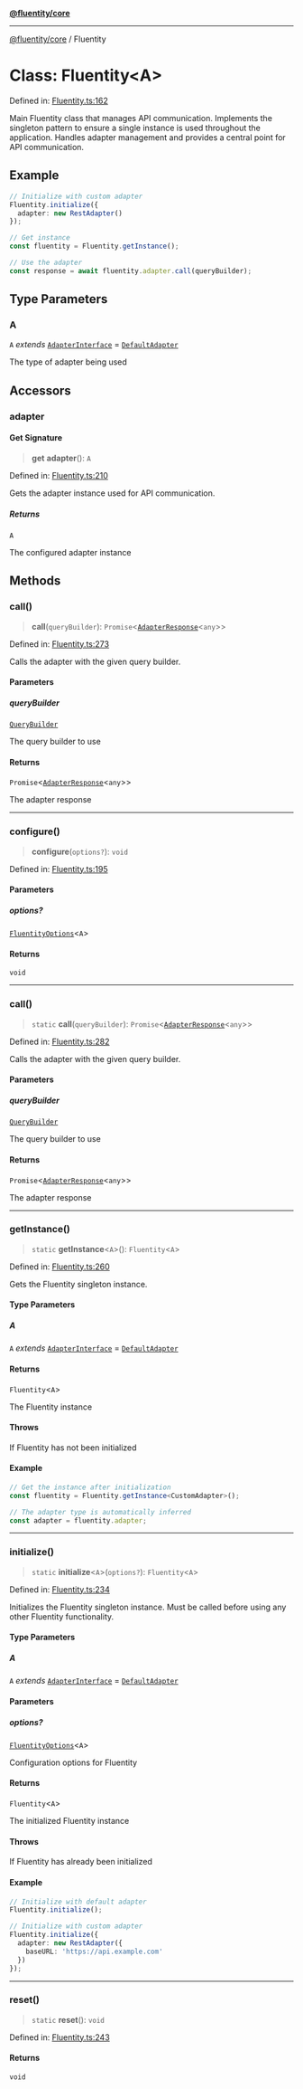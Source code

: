 [**@fluentity/core**](../README.md)

***

[@fluentity/core](../globals.md) / Fluentity

# Class: Fluentity\<A\>

Defined in: [Fluentity.ts:162](https://github.com/cedricpierre/fluentity-core/blob/a11029d5e0c9be6995be4b907c0a3cdf4a79c12b/src/Fluentity.ts#L162)

Main Fluentity class that manages API communication.
Implements the singleton pattern to ensure a single instance is used throughout the application.
Handles adapter management and provides a central point for API communication.

## Example

```typescript
// Initialize with custom adapter
Fluentity.initialize({
  adapter: new RestAdapter()
});

// Get instance
const fluentity = Fluentity.getInstance();

// Use the adapter
const response = await fluentity.adapter.call(queryBuilder);
```

## Type Parameters

### A

`A` *extends* [`AdapterInterface`](../interfaces/AdapterInterface.md) = [`DefaultAdapter`](DefaultAdapter.md)

The type of adapter being used

## Accessors

### adapter

#### Get Signature

> **get** **adapter**(): `A`

Defined in: [Fluentity.ts:210](https://github.com/cedricpierre/fluentity-core/blob/a11029d5e0c9be6995be4b907c0a3cdf4a79c12b/src/Fluentity.ts#L210)

Gets the adapter instance used for API communication.

##### Returns

`A`

The configured adapter instance

## Methods

### call()

> **call**(`queryBuilder`): `Promise`\<[`AdapterResponse`](../interfaces/AdapterResponse.md)\<`any`\>\>

Defined in: [Fluentity.ts:273](https://github.com/cedricpierre/fluentity-core/blob/a11029d5e0c9be6995be4b907c0a3cdf4a79c12b/src/Fluentity.ts#L273)

Calls the adapter with the given query builder.

#### Parameters

##### queryBuilder

[`QueryBuilder`](QueryBuilder.md)

The query builder to use

#### Returns

`Promise`\<[`AdapterResponse`](../interfaces/AdapterResponse.md)\<`any`\>\>

The adapter response

***

### configure()

> **configure**(`options?`): `void`

Defined in: [Fluentity.ts:195](https://github.com/cedricpierre/fluentity-core/blob/a11029d5e0c9be6995be4b907c0a3cdf4a79c12b/src/Fluentity.ts#L195)

#### Parameters

##### options?

[`FluentityOptions`](../interfaces/FluentityOptions.md)\<`A`\>

#### Returns

`void`

***

### call()

> `static` **call**(`queryBuilder`): `Promise`\<[`AdapterResponse`](../interfaces/AdapterResponse.md)\<`any`\>\>

Defined in: [Fluentity.ts:282](https://github.com/cedricpierre/fluentity-core/blob/a11029d5e0c9be6995be4b907c0a3cdf4a79c12b/src/Fluentity.ts#L282)

Calls the adapter with the given query builder.

#### Parameters

##### queryBuilder

[`QueryBuilder`](QueryBuilder.md)

The query builder to use

#### Returns

`Promise`\<[`AdapterResponse`](../interfaces/AdapterResponse.md)\<`any`\>\>

The adapter response

***

### getInstance()

> `static` **getInstance**\<`A`\>(): `Fluentity`\<`A`\>

Defined in: [Fluentity.ts:260](https://github.com/cedricpierre/fluentity-core/blob/a11029d5e0c9be6995be4b907c0a3cdf4a79c12b/src/Fluentity.ts#L260)

Gets the Fluentity singleton instance.

#### Type Parameters

##### A

`A` *extends* [`AdapterInterface`](../interfaces/AdapterInterface.md) = [`DefaultAdapter`](DefaultAdapter.md)

#### Returns

`Fluentity`\<`A`\>

The Fluentity instance

#### Throws

If Fluentity has not been initialized

#### Example

```typescript
// Get the instance after initialization
const fluentity = Fluentity.getInstance<CustomAdapter>();

// The adapter type is automatically inferred
const adapter = fluentity.adapter;
```

***

### initialize()

> `static` **initialize**\<`A`\>(`options?`): `Fluentity`\<`A`\>

Defined in: [Fluentity.ts:234](https://github.com/cedricpierre/fluentity-core/blob/a11029d5e0c9be6995be4b907c0a3cdf4a79c12b/src/Fluentity.ts#L234)

Initializes the Fluentity singleton instance.
Must be called before using any other Fluentity functionality.

#### Type Parameters

##### A

`A` *extends* [`AdapterInterface`](../interfaces/AdapterInterface.md) = [`DefaultAdapter`](DefaultAdapter.md)

#### Parameters

##### options?

[`FluentityOptions`](../interfaces/FluentityOptions.md)\<`A`\>

Configuration options for Fluentity

#### Returns

`Fluentity`\<`A`\>

The initialized Fluentity instance

#### Throws

If Fluentity has already been initialized

#### Example

```typescript
// Initialize with default adapter
Fluentity.initialize();

// Initialize with custom adapter
Fluentity.initialize({
  adapter: new RestAdapter({
    baseURL: 'https://api.example.com'
  })
});
```

***

### reset()

> `static` **reset**(): `void`

Defined in: [Fluentity.ts:243](https://github.com/cedricpierre/fluentity-core/blob/a11029d5e0c9be6995be4b907c0a3cdf4a79c12b/src/Fluentity.ts#L243)

#### Returns

`void`

